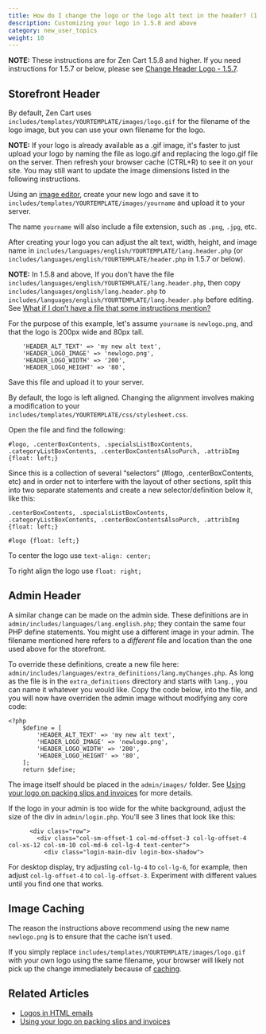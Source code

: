 ```yaml
---
title: How do I change the logo or the logo alt text in the header? (1.5.8+)
description: Customizing your logo in 1.5.8 and above 
category: new_user_topics
weight: 10
---
```


**NOTE:** These instructions are for Zen Cart 1.5.8 and higher. If you need instructions for 1.5.7 or below, please see [Change Header Logo - 1.5.7](/user/new_user_topics/157_change_header_logo/).

## Storefront Header 

By default, Zen Cart uses `includes/templates/YOURTEMPLATE/images/logo.gif` for the filename of the logo image, but you can use your own filename for the logo.

**NOTE:** If your logo is already available as a .gif image, it's faster to just upload your logo by naming the file as logo.gif and replacing the logo.gif file on the server. Then refresh your browser cache (CTRL+R) to see it on your site. You may still want to update the image dimensions listed in the following instructions.

Using an [image editor](/user/first_steps/useful_tools/#graphics-editors), create your new logo and save it to `includes/templates/YOURTEMPLATE/images/yourname` and upload it to your server.

The name `yourname` will also include a file extension, such as `.png`, `.jpg`, etc. 

After creating your logo you can adjust the alt text, width, height, and image name in `includes/languages/english/YOURTEMPLATE/lang.header.php` (or `includes/languages/english/YOURTEMPLATE/header.php` in 1.5.7 or below). 

**NOTE:** In 1.5.8 and above, If you don't have the file `includes/languages/english/YOURTEMPLATE/lang.header.php`, then copy `includes/languages/english/lang.header.php` to `includes/languages/english/YOURTEMPLATE/lang.header.php` before editing.  See [What if I don’t have a file that some instructions mention?](/user/new_user_topics/no_such_file/)

For the purpose of this example, let's assume `yourname` is `newlogo.png`, and that the logo is 200px wide and 80px tall.

```
    'HEADER_ALT_TEXT' => 'my new alt text',
    'HEADER_LOGO_IMAGE' => 'newlogo.png',
    'HEADER_LOGO_WIDTH' => '200',
    'HEADER_LOGO_HEIGHT' => '80',
```

Save this file and upload it to your server. 

By default, the logo is left aligned. Changing the alignment involves making a modification to your `includes/templates/YOURTEMPLATE/css/stylesheet.css`. 

Open the file and find the following:

```
#logo, .centerBoxContents, .specialsListBoxContents, .categoryListBoxContents, .centerBoxContentsAlsoPurch, .attribImg {float: left;}
```

Since this is a collection of several “selectors” (#logo, .centerBoxContents, etc) and in order not to interfere with the layout of other sections, split this into two separate statements and create a new selector/definition below it, like this:

```
.centerBoxContents, .specialsListBoxContents, .categoryListBoxContents, .centerBoxContentsAlsoPurch, .attribImg {float: left;}

#logo {float: left;}
```

To center the logo use `text-align: center;`

To right align the logo use `float: right;`

## Admin Header 
A similar change can be made on the admin side.  These definitions are in `admin/includes/languages/lang.english.php`; they contain the same four PHP define statements. You might use a different image in your admin. The filename mentioned here refers to a *different* file and location than the one used above for the storefront. 

To override these definitions, create a new file here: `admin/includes/languages/extra_definitions/lang.myChanges.php`.  As long as the file is in the `extra_definitions` directory and starts with `lang.`, you can name it whatever you would like.  Copy the code below, into the file, and you will now have overriden the admin image without modifying any core code:

```
<?php
    $define = [
        'HEADER_ALT_TEXT' => 'my new alt text',
        'HEADER_LOGO_IMAGE' => 'newlogo.png',
        'HEADER_LOGO_WIDTH' => '200',
        'HEADER_LOGO_HEIGHT' => '80',
    ];
    return $define;
```

The image itself should be placed in the `admin/images/` folder.
See [Using your logo on packing slips and invoices](/user/orders/high_res_logo) for more details.

If the logo in your admin is too wide for the white background, adjust the size of the div in `admin/login.php`. You'll see 3 lines that look like this:

```
      <div class="row">
        <div class="col-sm-offset-1 col-md-offset-3 col-lg-offset-4 col-xs-12 col-sm-10 col-md-6 col-lg-4 text-center">
          <div class="login-main-div login-box-shadow">
```

For desktop display, try adjusting `col-lg-4` to `col-lg-6`, for example, then adjust `col-lg-offset-4` to `col-lg-offset-3`.  Experiment with different values until you find one that works.

## Image Caching 

The reason the instructions above recommend using the new name `newlogo.png` is to ensure that the cache isn't used.

If you simply replace `includes/templates/YOURTEMPLATE/images/logo.gif` with your own logo using the same filename, your browser will likely not pick up the change immediately because of [caching](/user/new_user_topics/browser_caching/). 

## Related Articles 
- [Logos in HTML emails](/user/email/logo/) 
- [Using your logo on packing slips and invoices](/user/orders/high_res_logo)
